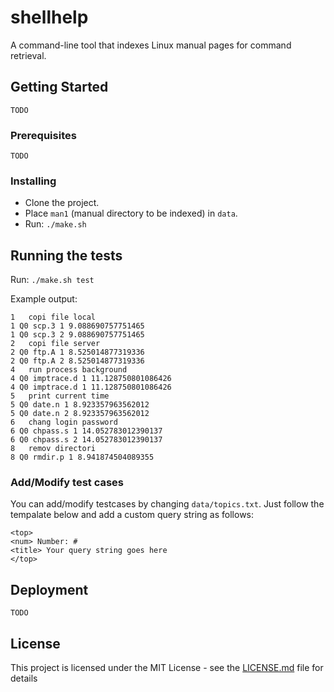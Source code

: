 # shellhelp

A command-line tool that indexes Linux manual pages for command retrieval.  

## Getting Started
`TODO`

### Prerequisites
`TODO`

### Installing
* Clone the project.
* Place `man1` (manual directory to be indexed) in `data`.
* Run:
`./make.sh`

## Running the tests
Run: `./make.sh test`

Example output:
```
1	copi file local
1 Q0 scp.3 1 9.088690757751465
1 Q0 scp.3 2 9.088690757751465
2	copi file server
2 Q0 ftp.A 1 8.525014877319336
2 Q0 ftp.A 2 8.525014877319336
4	run process background
4 Q0 imptrace.d 1 11.128750801086426
4 Q0 imptrace.d 1 11.128750801086426
5	print current time
5 Q0 date.n 1 8.923357963562012
5 Q0 date.n 2 8.923357963562012
6	chang login password
6 Q0 chpass.s 1 14.052783012390137
6 Q0 chpass.s 2 14.052783012390137
8	remov directori
8 Q0 rmdir.p 1 8.941874504089355
```
### Add/Modify test cases
You can add/modify testcases by changing `data/topics.txt`. Just follow the tempalate below and add a custom query string as follows:
```
<top>
<num> Number: #
<title> Your query string goes here
</top>
```


## Deployment
 `TODO`


## License

This project is licensed under the MIT License - see the [LICENSE.md](LICENSE.md) file for details
